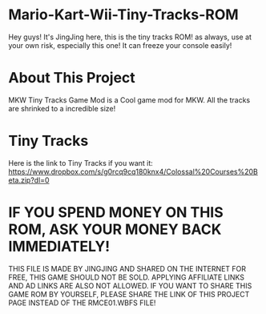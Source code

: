 # Mario-Kart-Wii-Tiny-Tracks-ROM
Hey guys! It's JingJing here, this is the tiny tracks ROM! as always, use at your own risk, especially this one! It can freeze your console easily!

# About This Project
MKW Tiny Tracks Game Mod is a Cool game mod for MKW. All the tracks are shrinked to a incredible size!

# Tiny Tracks
Here is the link to Tiny Tracks if you want it: https://www.dropbox.com/s/g0rcq9cq180knx4/Colossal%20Courses%20Beta.zip?dl=0

# IF YOU SPEND MONEY ON THIS ROM, ASK YOUR MONEY BACK IMMEDIATELY!
THIS FILE IS MADE BY JINGJING AND SHARED ON THE INTERNET FOR FREE, THIS GAME SHOULD NOT BE SOLD. APPLYING AFFILIATE LINKS AND AD LINKS ARE ALSO NOT ALLOWED. IF YOU WANT TO SHARE THIS GAME ROM BY YOURSELF, PLEASE SHARE THE LINK OF THIS PROJECT PAGE INSTEAD OF THE RMCE01.WBFS FILE!
